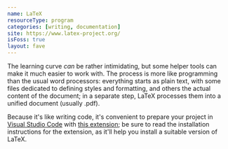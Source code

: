 ```yaml
---
name: LaTeX
resourceType: program
categories: [writing, documentation]
site: https://www.latex-project.org/
isFoss: true
layout: fave
---
```


The learning curve *can* be rather intimidating, but some helper tools can make it much easier to work with. The process is more like programming than the usual word processors: everything starts as plain text, with some files dedicated to defining styles and formatting, and others the actual content of the document; in a separate step, LaTeX processes them into a unified document (usually .pdf). 

Because it's like writing code, it's convenient to prepare your project in [Visual Studio Code](/faves/vscode.html) with [this extension](https://marketplace.visualstudio.com/items?itemName=James-Yu.latex-workshop); be sure to read the installation instructions for the extension, as it'll help you install a suitable version of LaTeX.